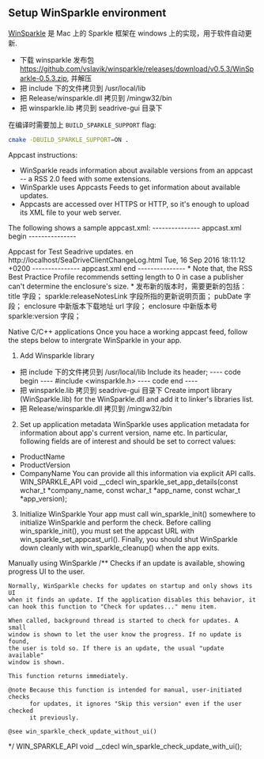 ## Setup WinSparkle environment

[WinSparkle](https://github.com/vslavik/winsparkle) 是 Mac 上的 Sparkle 框架在 windows 上的实现，用于软件自动更新.

* 下载 winsparkle 发布包  https://github.com/vslavik/winsparkle/releases/download/v0.5.3/WinSparkle-0.5.3.zip, 并解压
* 把 include 下的文件拷贝到 /usr/local/lib
* 把 Release/winsparkle.dll 拷贝到 /mingw32/bin
* 把 winsparkle.lib 拷贝到 seadrive-gui 目录下

在编译时需要加上 `BUILD_SPARKLE_SUPPORT` flag:
```sh
cmake -DBUILD_SPARKLE_SUPPORT=ON .
```


Appcast instructions:
* WinSparkle reads information about available versions from
an appcast -- a RSS 2.0 feed with some extensions.
* WinSparkle uses Appcasts Feeds to get information about
available updates.
* Appcasts are accessed over HTTPS or HTTP, so it's enough to
upload its XML file to your web server.

The following shows a sample appcast.xml:
--------------- appcast.xml begin ---------------
<?xml version="1.0" encoding="utf-8"?>
<rss version="2.0" xmlns:sparkle="http://www.andymatuschak.org/xml-namespaces/sparkle">
<channel>
    <title>Seadrive updates</title>
    <description>Appcast for Test Seadrive updates.</description>
    <language>en</language>
    <item>
      <title>Version 0.4.1</title>
      <sparkle:releaseNotesLink>
          http://localhost/SeaDriveClientChangeLog.html
      </sparkle:releaseNotesLink>
      <pubDate>Tue, 16 Sep 2016 18:11:12 +0200</pubDate>
      <enclosure url="http://localhost/qt.exe"
                 sparkle:version="0.4.1"
                 length="0"
                 type="application/octet-stream"/>
    </item>
  </channel>
</rss>
--------------- appcast.xml end ---------------
* Note that, the RSS Best Practice Profile recommends setting
length to 0 in case a publisher can't determine the enclosure's
size.
* 发布新的版本时，需要更新的包括：
title 字段；
sparkle:releaseNotesLink 字段所指的更新说明页面；
pubDate 字段；
enclosure 中新版本下载地址 url 字段；
enclosure 中新版本号 sparkle:version 字段；



Native C/C++ applications
Once you hace a working appcast feed, follow the steps below
to intergrate WinSparkle in your app.

1. Add Winsparkle library
* 把 include 下的文件拷贝到 /usr/local/lib
Include its header;
---- code begin ----
#include <winsparkle.h>
---- code end ----
* 把 winsparkle.lib 拷贝到 seadrive-gui 目录下
Create import library (WinSparkle.lib) for the WinSparkle.dll
and add it to linker's libraries list.
* 把 Release/winsparkle.dll 拷贝到 /mingw32/bin

2. Set up application metadata
WinSparkle uses application metadata for information about
app's current version, name etc. In particular, following
fields are of interest and should be set to correct values:
* ProductName
* ProductVersion
* CompanyName
You can provide all this information via explicit API calls.
WIN_SPARKLE_API void __cdecl win_sparkle_set_app_details(const wchar_t *company_name,
                                                         const wchar_t *app_name,
                                                         const wchar_t *app_version);

3. Initialize WinSparkle
Your app must call win_sparkle_init() somewhere to initialize
WinSparkle and perform the check. Before calling win_sparkle_init(),
you must set the appcast URL with win_sparkle_set_appcast_url().
Finally, you should shut WinSparkle down cleanly with win_sparkle_cleanup()
when the app exits.

Manually using WinSparkle
/**
    Checks if an update is available, showing progress UI to the user.

    Normally, WinSparkle checks for updates on startup and only shows its UI
    when it finds an update. If the application disables this behavior, it
    can hook this function to "Check for updates..." menu item.

    When called, background thread is started to check for updates. A small
    window is shown to let the user know the progress. If no update is found,
    the user is told so. If there is an update, the usual "update available"
    window is shown.

    This function returns immediately.

    @note Because this function is intended for manual, user-initiated checks
          for updates, it ignores "Skip this version" even if the user checked
          it previously.

    @see win_sparkle_check_update_without_ui()
 */
WIN_SPARKLE_API void __cdecl win_sparkle_check_update_with_ui();

